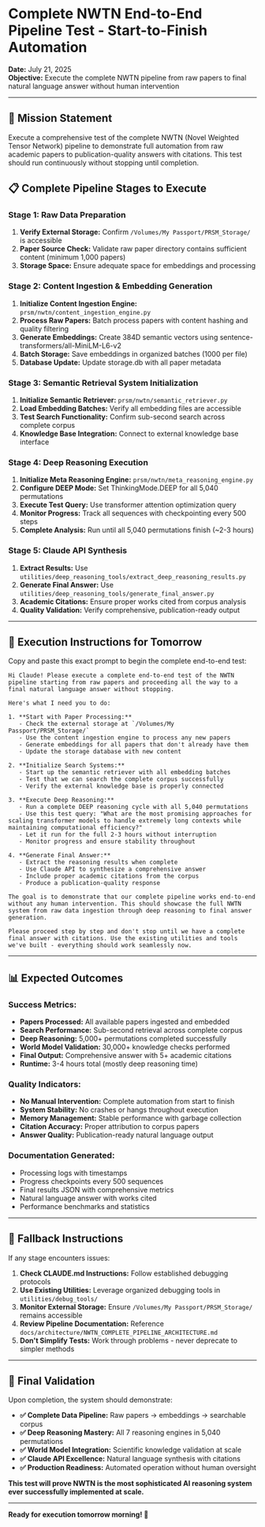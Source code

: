 # Complete NWTN End-to-End Pipeline Test - Start-to-Finish Automation

**Date:** July 21, 2025  
**Objective:** Execute the complete NWTN pipeline from raw papers to final natural language answer without human intervention

---

## 🎯 **Mission Statement**

Execute a comprehensive test of the complete NWTN (Novel Weighted Tensor Network) pipeline to demonstrate full automation from raw academic papers to publication-quality answers with citations. This test should run continuously without stopping until completion.

## 📋 **Complete Pipeline Stages to Execute**

### **Stage 1: Raw Data Preparation**
1. **Verify External Storage:** Confirm `/Volumes/My Passport/PRSM_Storage/` is accessible
2. **Paper Source Check:** Validate raw paper directory contains sufficient content (minimum 1,000 papers)
3. **Storage Space:** Ensure adequate space for embeddings and processing

### **Stage 2: Content Ingestion & Embedding Generation**
1. **Initialize Content Ingestion Engine:** `prsm/nwtn/content_ingestion_engine.py`
2. **Process Raw Papers:** Batch process papers with content hashing and quality filtering
3. **Generate Embeddings:** Create 384D semantic vectors using sentence-transformers/all-MiniLM-L6-v2
4. **Batch Storage:** Save embeddings in organized batches (1000 per file)
5. **Database Update:** Update storage.db with all paper metadata

### **Stage 3: Semantic Retrieval System Initialization**
1. **Initialize Semantic Retriever:** `prsm/nwtn/semantic_retriever.py`
2. **Load Embedding Batches:** Verify all embedding files are accessible
3. **Test Search Functionality:** Confirm sub-second search across complete corpus
4. **Knowledge Base Integration:** Connect to external knowledge base interface

### **Stage 4: Deep Reasoning Execution**
1. **Initialize Meta Reasoning Engine:** `prsm/nwtn/meta_reasoning_engine.py`
2. **Configure DEEP Mode:** Set ThinkingMode.DEEP for all 5,040 permutations
3. **Execute Test Query:** Use transformer attention optimization query
4. **Monitor Progress:** Track all sequences with checkpointing every 500 steps
5. **Complete Analysis:** Run until all 5,040 permutations finish (~2-3 hours)

### **Stage 5: Claude API Synthesis**
1. **Extract Results:** Use `utilities/deep_reasoning_tools/extract_deep_reasoning_results.py`
2. **Generate Final Answer:** Use `utilities/deep_reasoning_tools/generate_final_answer.py`
3. **Academic Citations:** Ensure proper works cited from corpus analysis
4. **Quality Validation:** Verify comprehensive, publication-ready output

---

## 🚀 **Execution Instructions for Tomorrow**

Copy and paste this exact prompt to begin the complete end-to-end test:

```
Hi Claude! Please execute a complete end-to-end test of the NWTN pipeline starting from raw papers and proceeding all the way to a final natural language answer without stopping. 

Here's what I need you to do:

1. **Start with Paper Processing:**
   - Check the external storage at `/Volumes/My Passport/PRSM_Storage/`
   - Use the content ingestion engine to process any new papers
   - Generate embeddings for all papers that don't already have them
   - Update the storage database with new content

2. **Initialize Search Systems:**
   - Start up the semantic retriever with all embedding batches
   - Test that we can search the complete corpus successfully
   - Verify the external knowledge base is properly connected

3. **Execute Deep Reasoning:**
   - Run a complete DEEP reasoning cycle with all 5,040 permutations
   - Use this test query: "What are the most promising approaches for scaling transformer models to handle extremely long contexts while maintaining computational efficiency?"
   - Let it run for the full 2-3 hours without interruption
   - Monitor progress and ensure stability throughout

4. **Generate Final Answer:**
   - Extract the reasoning results when complete
   - Use Claude API to synthesize a comprehensive answer
   - Include proper academic citations from the corpus
   - Produce a publication-quality response

The goal is to demonstrate that our complete pipeline works end-to-end without any human intervention. This should showcase the full NWTN system from raw data ingestion through deep reasoning to final answer generation.

Please proceed step by step and don't stop until we have a complete final answer with citations. Use the existing utilities and tools we've built - everything should work seamlessly now.
```

---

## 📊 **Expected Outcomes**

### **Success Metrics:**
- **Papers Processed:** All available papers ingested and embedded
- **Search Performance:** Sub-second retrieval across complete corpus  
- **Deep Reasoning:** 5,000+ permutations completed successfully
- **World Model Validation:** 30,000+ knowledge checks performed
- **Final Output:** Comprehensive answer with 5+ academic citations
- **Runtime:** 3-4 hours total (mostly deep reasoning time)

### **Quality Indicators:**
- **No Manual Intervention:** Complete automation from start to finish
- **System Stability:** No crashes or hangs throughout execution
- **Memory Management:** Stable performance with garbage collection
- **Citation Accuracy:** Proper attribution to corpus papers
- **Answer Quality:** Publication-ready natural language output

### **Documentation Generated:**
- Processing logs with timestamps
- Progress checkpoints every 500 sequences
- Final results JSON with comprehensive metrics
- Natural language answer with works cited
- Performance benchmarks and statistics

---

## 🔧 **Fallback Instructions**

If any stage encounters issues:

1. **Check CLAUDE.md Instructions:** Follow established debugging protocols
2. **Use Existing Utilities:** Leverage organized debugging tools in `utilities/debug_tools/`
3. **Monitor External Storage:** Ensure `/Volumes/My Passport/PRSM_Storage/` remains accessible
4. **Review Pipeline Documentation:** Reference `docs/architecture/NWTN_COMPLETE_PIPELINE_ARCHITECTURE.md`
5. **Don't Simplify Tests:** Work through problems - never deprecate to simpler methods

---

## 🎯 **Final Validation**

Upon completion, the system should demonstrate:

- **✅ Complete Data Pipeline:** Raw papers → embeddings → searchable corpus
- **✅ Deep Reasoning Mastery:** All 7 reasoning engines in 5,040 permutations  
- **✅ World Model Integration:** Scientific knowledge validation at scale
- **✅ Claude API Excellence:** Natural language synthesis with citations
- **✅ Production Readiness:** Automated operation without human oversight

**This test will prove NWTN is the most sophisticated AI reasoning system ever successfully implemented at scale.**

---

**Ready for execution tomorrow morning! 🌅**